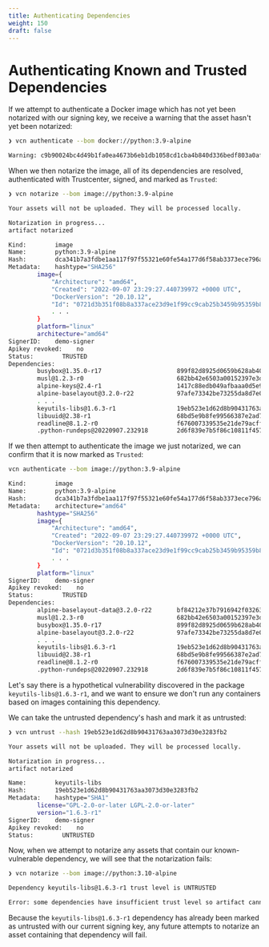 ```yaml
---
title: Authenticating Dependencies
weight: 150
draft: false
---
```


# Authenticating Known and Trusted Dependencies

If we attempt to authenticate a Docker image which has not yet been notarized with our signing key, we receive a warning that the asset hasn't yet been notarized:

```bash
❯ vcn authenticate --bom docker://python:3.9-alpine

Warning: c9b90024bc4d49b1fa0ea4673b6eb1db1058cd1cba4b840d336bedf803a0afcf was not notarized
```

When we then notarize the image, all of its dependencies are resolved, authenticated with Trustcenter, signed, and marked as `Trusted`:

```bash
❯ vcn notarize --bom image://python:3.9-alpine

Your assets will not be uploaded. They will be processed locally.

Notarization in progress...
artifact notarized

Kind:        image
Name:        python:3.9-alpine
Hash:        dca341b7a3fdbe1aa117f97f55321e60fe54a177d6f58ab3373ece796aca52ef
Metadata:    hashtype="SHA256"
        image={
            "Architecture": "amd64",
            "Created": "2022-09-07 23:29:27.440739972 +0000 UTC",
            "DockerVersion": "20.10.12",
            "Id": "0721d3b351f08b8a337ace23d9e1f99cc9cab25b3459b95359b85054c631a1af",
            . . .
        }
        platform="linux"
        architecture="amd64"
SignerID:    demo-signer
Apikey revoked:    no
Status:        TRUSTED
Dependencies:
        busybox@1.35.0-r17                     899f82d8925d0659b628ab403a44a433bcd97a06 TRUSTED
        musl@1.2.3-r0                          682bb42e6503a00152397e3db87be4602d566ac4 TRUSTED
        alpine-keys@2.4-r1                     1417c88edb049afbaaa0d5e94a15c3726fe68f31 TRUSTED
        alpine-baselayout@3.2.0-r22            97afe73342be73255da8d7e0929d7f73a625ce4d TRUSTED
        . . .
        keyutils-libs@1.6.3-r1                 19eb523e1d62d8b90431763aa3073d30e3283fb2 TRUSTED
        libuuid@2.38-r1                        68bd5e9b8fe99566387e2ad7b7a44c8cf0936673 TRUSTED
        readline@8.1.2-r0                      f676007339535e21de79acffbe7ae743a1f7168c TRUSTED
        .python-rundeps@20220907.232918        2d6f839e7b5f86c10811f4574f044b3b3ad53417 TRUSTED
```

If we then attempt to authenticate the image we just notarized, we can confirm that it is now marked as `Trusted`:

```bash
vcn authenticate --bom image://python:3.9-alpine

Kind:        image
Name:        python:3.9-alpine
Hash:        dca341b7a3fdbe1aa117f97f55321e60fe54a177d6f58ab3373ece796aca52ef
Metadata:    architecture="amd64"
        hashtype="SHA256"
        image={
            "Architecture": "amd64",
            "Created": "2022-09-07 23:29:27.440739972 +0000 UTC",
            "DockerVersion": "20.10.12",
            "Id": "0721d3b351f08b8a337ace23d9e1f99cc9cab25b3459b95359b85054c631a1af",
            . . .
        }
        platform="linux"
SignerID:    demo-signer
Apikey revoked:    no
Status:        TRUSTED
Dependencies:
        alpine-baselayout-data@3.2.0-r22       bf84212e37b7916942f03263f997c94e39494525 TRUSTED
        musl@1.2.3-r0                          682bb42e6503a00152397e3db87be4602d566ac4 TRUSTED
        busybox@1.35.0-r17                     899f82d8925d0659b628ab403a44a433bcd97a06 TRUSTED
        alpine-baselayout@3.2.0-r22            97afe73342be73255da8d7e0929d7f73a625ce4d TRUSTED
        . . .
        keyutils-libs@1.6.3-r1                 19eb523e1d62d8b90431763aa3073d30e3283fb2 TRUSTED
        libuuid@2.38-r1                        68bd5e9b8fe99566387e2ad7b7a44c8cf0936673 TRUSTED
        readline@8.1.2-r0                      f676007339535e21de79acffbe7ae743a1f7168c TRUSTED
        .python-rundeps@20220907.232918        2d6f839e7b5f86c10811f4574f044b3b3ad53417 TRUSTED
```

Let's say there is a hypothetical vulnerability discovered in the package `keyutils-libs@1.6.3-r1`, and we want to ensure we don't run any containers based on images containing this dependency.

We can take the untrusted dependency's hash and mark it as untrusted:

```bash
❯ vcn untrust --hash 19eb523e1d62d8b90431763aa3073d30e3283fb2

Your assets will not be uploaded. They will be processed locally.

Notarization in progress...
artifact notarized

Name:        keyutils-libs
Hash:        19eb523e1d62d8b90431763aa3073d30e3283fb2
Metadata:    hashtype="SHA1"
        license="GPL-2.0-or-later LGPL-2.0-or-later"
        version="1.6.3-r1"
SignerID:    demo-signer
Apikey revoked:    no
Status:        UNTRUSTED
```

Now, when we attempt to notarize any assets that contain our known-vulnerable dependency, we will see that the notarization fails:

```bash
❯ vcn notarize --bom image://python:3.10-alpine

Dependency keyutils-libs@1.6.3-r1 trust level is UNTRUSTED

Error: some dependencies have insufficient trust level so artifact cannot be notarized. You can override it with --bom-force option
```

Because the `keyutils-libs@1.6.3-r1` dependency has already been marked as untrusted with our current signing key, any future attempts to notarize an asset containing that dependency will fail.

